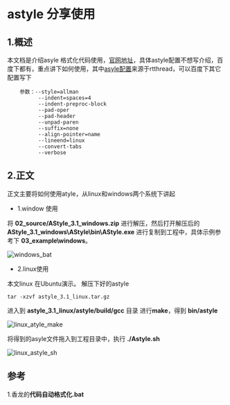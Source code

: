 # astyle 分享使用

##  1.概述
本文档是介绍asyle 格式化代码使用，[官网地址](http://astyle.sourceforge.net/)，具体astyle配置不想写介绍，百度下都有，重点讲下如何使用，其中[asyle配置](https://github.com/RT-Thread/rt-thread/blob/master/documentation/coding_style_cn.md)来源于rtthread，可以百度下其它配置写下
```
    参数：--style=allman
          --indent=spaces=4
          --indent-preproc-block
          --pad-oper
          --pad-header
          --unpad-paren
          --suffix=none
          --align-pointer=name
          --lineend=linux
          --convert-tabs
          --verbose
````
## 2.正文

正文主要将如何使用atyle，从linux和windows两个系统下讲起

- 1.window 使用

 将 **02_source/AStyle_3.1_windows.zip** 进行解压，然后打开解压后的 **AStyle_3.1_windows\AStyle\bin\AStyle.exe** 进行复制到工程中，具体示例参考下 **03_example\windows**。

![windows_bat](04_image/windows_bat.jpg)

- 2.linux使用

本文linux 在Ubuntu演示。
解压下好的astyle

```
tar -xzvf astyle_3.1_linux.tar.gz
```
进入到 **astyle_3.1_linux/astyle/build/gcc** 目录 进行**make**，得到 **bin/astyle**

![linux_atyle_make](04_image/linux_atyle_make.jpg)

将得到的asyle文件拖入到工程目录中，执行 **./Astyle.sh**

![linux_astyle_sh](04_image/linux_astyle_sh.jpg)

## 参考

1.香龙的**代码自动格式化.bat**










